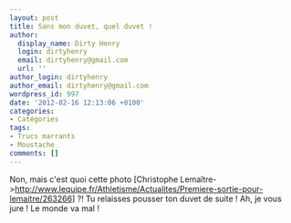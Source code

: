 ```yaml
---
layout: post
title: Sans mon duvet, quel duvet !
author:
  display_name: Dirty Henry
  login: dirtyhenry
  email: dirtyhenry@gmail.com
  url: ''
author_login: dirtyhenry
author_email: dirtyhenry@gmail.com
wordpress_id: 997
date: '2012-02-16 12:13:06 +0100'
categories:
- Catégories
tags:
- Trucs marrants
- Moustache
comments: []
---
```

Non, mais c'est quoi cette photo [Christophe Lemaître->http://www.lequipe.fr/Athletisme/Actualites/Premiere-sortie-pour-lemaitre/263266] ?! Tu relaisses pousser ton duvet de suite ! Ah, je vous jure ! Le monde va mal !

